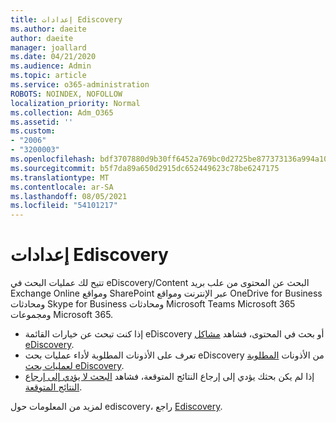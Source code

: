 ```yaml
---
title: إعدادات Ediscovery
ms.author: daeite
author: daeite
manager: joallard
ms.date: 04/21/2020
ms.audience: Admin
ms.topic: article
ms.service: o365-administration
ROBOTS: NOINDEX, NOFOLLOW
localization_priority: Normal
ms.collection: Adm_O365
ms.assetid: ''
ms.custom:
- "2006"
- "3200003"
ms.openlocfilehash: bdf3707880d9b30ff6452a769bc0d2725be877373136a994a108e92d56d7b577
ms.sourcegitcommit: b5f7da89a650d2915dc652449623c78be6247175
ms.translationtype: MT
ms.contentlocale: ar-SA
ms.lasthandoff: 08/05/2021
ms.locfileid: "54101217"
---
```

# <a name="ediscovery-settings"></a>إعدادات Ediscovery

تتيح لك عمليات البحث في eDiscovery/Content البحث عن المحتوى من علب بريد Exchange Online ومواقع SharePoint عبر الإنترنت ومواقع OneDrive for Business ومحادثات Skype for Business ومحادثات Microsoft Teams Microsoft 365 ومجموعات Microsoft 365.

- إذا كنت تبحث عن خيارات القائمة eDiscovery أو بحث في المحتوى، فشاهد [مشاكل eDiscovery](https://docs.microsoft.com/alchemyinsights/ediscovery-issues).
- تعرف على الأذونات المطلوبة لأداء عمليات بحث eDiscovery من الأذونات [المطلوبة لعمليات بحث eDiscovery](https://docs.microsoft.com/alchemyinsights/permissions-required-for-ediscovery-searches).
- إذا لم يكن بحثك يؤدي إلى إرجاع النتائج المتوقعة، فشاهد [البحث لا يؤدي إلى إرجاع النتائج المتوقعة](https://docs.microsoft.com/alchemyinsights/search-not-returning-expected-results).

لمزيد من المعلومات حول ediscovery، راجع [Ediscovery](https://docs.microsoft.com/microsoft-365/compliance/ediscovery).
